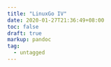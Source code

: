 ```yaml
---
title: "LinuxGo IV"
date: 2020-01-27T21:36:49+08:00
toc: false
draft: true
markup: pandoc
tag:
  - untagged
---
```


